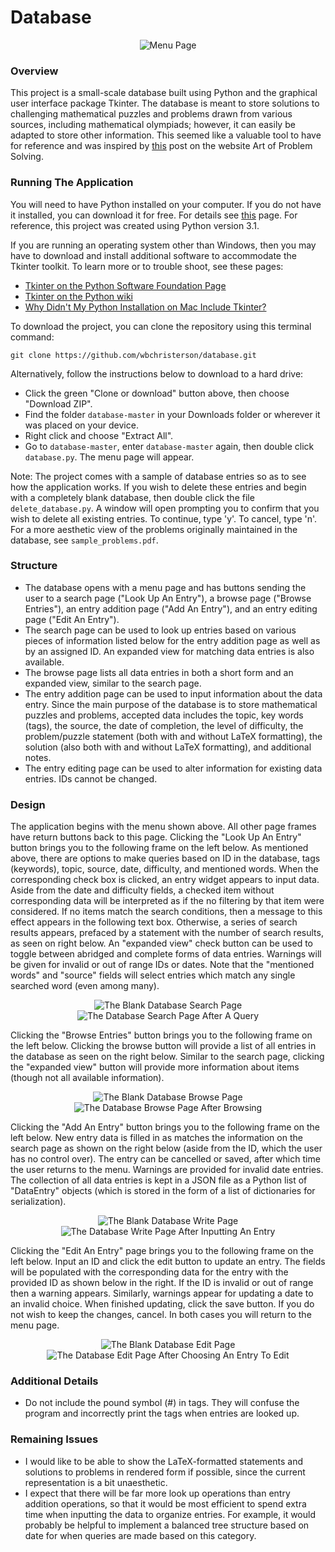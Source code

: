 # Database

<p align="center">
  <img src="img/database-home.png" alt="Menu Page">
</p>

### Overview

This project is a small-scale database built using Python and the graphical user interface package Tkinter. The database is meant to store solutions to challenging mathematical puzzles and problems drawn from various sources, including mathematical olympiads; however, it can easily be adapted to store other information. This seemed like a valuable tool to have for reference and was inspired by [this](https://artofproblemsolving.com/community/c5h1559064p9530694) post on the website Art of Problem Solving.

### Running The Application
You will need to have Python installed on your computer. If you do not have it installed, you can download it for free. For details see [this](https://www.python.org/downloads/ "Python Foundation Software Download Page") page. For reference, this project was created using Python version 3.1.

If you are running an operating system other than Windows, then you may have to download and install additional software to accommodate the Tkinter toolkit. To learn more or to trouble shoot, see these pages:
* [Tkinter on the Python Software Foundation Page](https://www.python.org/download/mac/tcltk/)
* [Tkinter on the Python wiki](https://wiki.python.org/moin/TkInter)
* [Why Didn't My Python Installation on Mac Include Tkinter?](https://stackoverflow.com/questions/36760839/why-my-python-installed-via-home-brew-not-include-tkinter)

To download the project, you can clone the repository using this terminal command:
```
git clone https://github.com/wbchristerson/database.git
```

Alternatively, follow the instructions below to download to a hard drive:
* Click the green "Clone or download" button above, then choose "Download ZIP".
* Find the folder `database-master` in your Downloads folder or wherever it was placed on your device.
* Right click and choose "Extract All".
* Go to `database-master`, enter `database-master` again, then double click `database.py`. The menu page will appear.

Note: The project comes with a sample of database entries so as to see how the application works. If you wish to delete these entries and begin with a completely blank database, then double click the file `delete_database.py`. A window will open prompting you to confirm that you wish to delete all existing entries. To continue, type 'y'. To cancel, type 'n'. For a more aesthetic view of the problems originally maintained in the database, see `sample_problems.pdf`.


### Structure
* The database opens with a menu page and has buttons sending the user to a search page ("Look Up An Entry"), a browse page ("Browse Entries"), an entry addition page ("Add An Entry"), and an entry editing page ("Edit An Entry").
* The search page can be used to look up entries based on various pieces of information listed below for the entry addition page as well as by an assigned ID. An expanded view for matching data entries is also available.
* The browse page lists all data entries in both a short form and an expanded view, similar to the search page.
* The entry addition page can be used to input information about the data entry. Since the main purpose of the database is to store mathematical puzzles and problems, accepted data includes the topic, key words (tags), the source, the date of completion, the level of difficulty, the problem/puzzle statement (both with and without LaTeX formatting), the solution (also both with and without LaTeX formatting), and additional notes.
* The entry editing page can be used to alter information for existing data entries. IDs cannot be changed.


### Design
The application begins with the menu shown above. All other page frames have return buttons back to this page. Clicking the "Look Up An Entry" button brings you to the following frame on the left below. As mentioned above, there are options to make queries based on ID in the database, tags (keywords), topic, source, date, difficulty, and mentioned words. When the corresponding check box is clicked, an entry widget appears to input data. Aside from the date and difficulty fields, a checked item without corresponding data will be interpreted as if the no filtering by that item were considered. If no items match the search conditions, then a message to this effect appears in the following text box. Otherwise, a series of search results appears, prefaced by a statement with the number of search results, as seen on right below. An "expanded view" check button can be used to toggle between abridged and complete forms of data entries. Warnings will be given for invalid or out of range IDs or dates. Note that the "mentioned words" and "source" fields will select entries which match any single searched word (even among many).

<p align="center">
  <img src="img/database-search-blank.png" alt = "The Blank Database Search Page">
  <img src="img/database-search-data.png" alt = "The Database Search Page After A Query">
</p>

Clicking the "Browse Entries" button brings you to the following frame on the left below. Clicking the browse button will provide a list of all entries in the database as seen on the right below. Similar to the search page, clicking the "expanded view" button will provide more information about items (though not all available information).

<p align="center">
  <img src="img/database-browse-blank.png" alt = "The Blank Database Browse Page">
  <img src="img/database-browse-data.png" alt = "The Database Browse Page After Browsing">
</p>

Clicking the "Add An Entry" button brings you to the following frame on the left below. New entry data is filled in as matches the information on the search page as shown on the right below (aside from the ID, which the user has no control over). The entry can be cancelled or saved, after which time the user returns to the menu. Warnings are provided for invalid date entries. The collection of all data entries is kept in a JSON file as a Python list of "DataEntry" objects (which is stored in the form of a list of dictionaries for serialization).

<p align="center">
  <img src="img/database-write-blank.png" alt = "The Blank Database Write Page">
  <img src="img/database-write-data.png" alt = "The Database Write Page After Inputting An Entry">
</p>

Clicking the "Edit An Entry" page brings you to the following frame on the left below. Input an ID and click the edit button to update an entry. The fields will be populated with the corresponding data for the entry with the provided ID as shown below in the right. If the ID is invalid or out of range then a warning appears. Similarly, warnings appear for updating a date to an invalid choice. When finished updating, click the save button. If you do not wish to keep the changes, cancel. In both cases you will return to the menu page.

<p align="center">
  <img src="img/database-edit-blank.png" alt = "The Blank Database Edit Page">
  <img src="img/database-edit-data.png" alt = "The Database Edit Page After Choosing An Entry To Edit">
</p>


### Additional Details
* Do not include the pound symbol (#) in tags. They will confuse the program and incorrectly print the tags when entries are looked up.


### Remaining Issues
* I would like to be able to show the LaTeX-formatted statements and solutions to problems in rendered form if possible, since the current representation is a bit unaesthetic.
* I expect that there will be far more look up operations than entry addition operations, so that it would be most efficient to spend extra time when inputting the data to organize entries. For example, it would probably be helpful to implement a balanced tree structure based on date for when queries are made based on this category.
